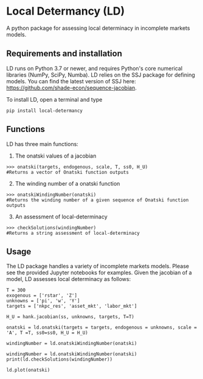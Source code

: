 # Local Determancy (LD)

A python package for assessing local determinacy in incomplete markets models.

## Requirements and installation

LD runs on Python 3.7 or newer, and requires Python's core numerical libraries (NumPy, SciPy, Numba). LD relies on the SSJ package for defining models. You can find the latest version of SSJ here: https://github.com/shade-econ/sequence-jacobian.

To install LD, open a terminal and type
```
pip install local-determancy
```

## Functions

LD has three main functions:
1) The onatski values of a jacobian
```
>>> onatski(targets, endogenous, scale, T, ss0, H_U)
#Returns a vector of Onatski function outputs
```

2) The winding number of a onatski function
```
>>> onatskiWindingNumber(onatski)
#Returns the winding number of a given sequence of Onatski function outputs
```

3) An assessment of local-determinacy
```
>>> checkSolutions(windingNumber)
#Returns a string assessment of local-determinacy
```

## Usage

The LD package handles a variety of incomplete markets models. Please see the provided Jupyter notebooks for examples.
Given the jacobian of a model, LD assesses local determinacy as follows:
```
T = 300
exogenous = ['rstar', 'Z']
unknowns = ['pi', 'w', 'Y']
targets = ['nkpc_res', 'asset_mkt', 'labor_mkt']

H_U = hank.jacobian(ss, unknowns, targets, T=T)

onatski = ld.onatski(targets = targets, endogenous = unknowns, scale = 'A', T =T, ss0=ss0, H_U = H_U)

windingNumber = ld.onatskiWindingNumber(onatski)

windingNumber = ld.onatskiWindingNumber(onatski)
print(ld.checkSolutions(windingNumber))

ld.plot(onatski)
```